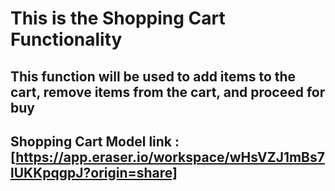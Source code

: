 # This is the Shopping Cart Functionality 
## This function will be used to add items to the cart, remove items from the cart, and proceed for buy

## Shopping Cart Model link : [https://app.eraser.io/workspace/wHsVZJ1mBs7lUKKpqgpJ?origin=share]